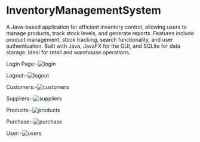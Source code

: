 # InventoryManagementSystem
A Java-based application for efficient inventory control, allowing users to manage products, track stock levels, and generate reports. Features include product management, stock tracking, search functionality, and user authentication. Built with Java, JavaFX for the GUI, and SQLite for data storage. Ideal for retail and warehouse operations.

Login Page:-![login](https://github.com/user-attachments/assets/518ba8f4-17b2-4106-8e2c-7a33f679868f)


Logout:-![logout](https://github.com/user-attachments/assets/a2811b9c-b916-4c4e-8253-29a5b2575588)


Customers:-![customers](https://github.com/user-attachments/assets/9714d405-3739-409e-9f2a-7470cd0273c1)


Suppliers:-![suppliers](https://github.com/user-attachments/assets/85e744a1-c647-4567-ae3c-7abb2357befb)


Products:-![products](https://github.com/user-attachments/assets/28fffb12-58bc-4bf7-b862-fd88a2d8c54c)


Purchase:-![purchase](https://github.com/user-attachments/assets/22eae5de-c7ff-4c86-bc4e-ce7482c38d9b)


User:-![users](https://github.com/user-attachments/assets/12ac95cb-0721-4767-abe7-8a21ab2c6067)
